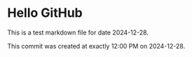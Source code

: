 # Hello GitHub
This is a test markdown file for date 2024-12-28.

This commit was created at exactly 12:00 PM on 2024-12-28.

